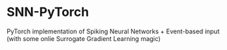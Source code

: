 # SNN-PyTorch
PyTorch implementation of Spiking Neural Networks + Event-based input (with some onlie Surrogate Gradient Learning magic)
